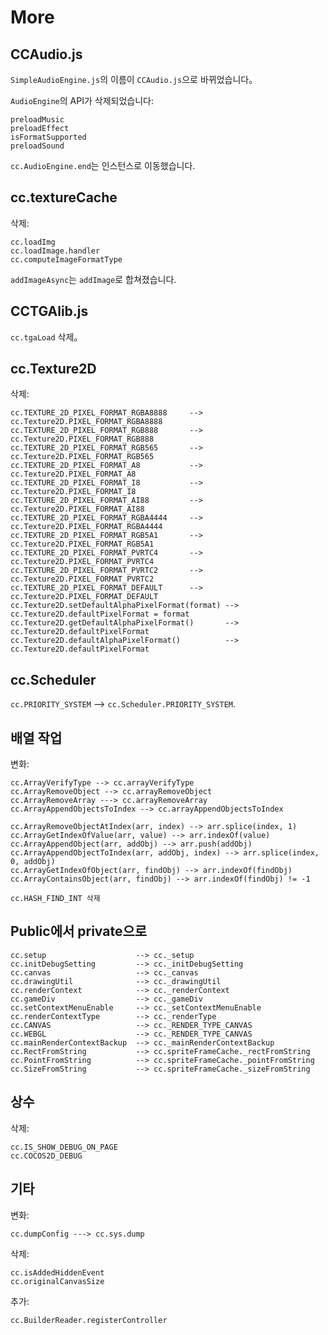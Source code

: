 # More

## CCAudio.js

`SimpleAudioEngine.js`의 이름이 `CCAudio.js`으로 바뀌었습니다。

`AudioEngine`의 API가 삭제되었습니다:

```
preloadMusic
preloadEffect
isFormatSupported
preloadSound
```

`cc.AudioEngine.end`는 인스턴스로 이동했습니다.

## cc.textureCache

삭제:

```
cc.loadImg
cc.loadImage.handler
cc.computeImageFormatType
```

`addImageAsync`는 `addImage`로 합쳐졌습니다.

## CCTGAlib.js

`cc.tgaLoad` 삭제。

## cc.Texture2D

삭제:

```
cc.TEXTURE_2D_PIXEL_FORMAT_RGBA8888     --> cc.Texture2D.PIXEL_FORMAT_RGBA8888
cc.TEXTURE_2D_PIXEL_FORMAT_RGB888       --> cc.Texture2D.PIXEL_FORMAT_RGB888
cc.TEXTURE_2D_PIXEL_FORMAT_RGB565       --> cc.Texture2D.PIXEL_FORMAT_RGB565
cc.TEXTURE_2D_PIXEL_FORMAT_A8           --> cc.Texture2D.PIXEL_FORMAT_A8
cc.TEXTURE_2D_PIXEL_FORMAT_I8           --> cc.Texture2D.PIXEL_FORMAT_I8
cc.TEXTURE_2D_PIXEL_FORMAT_AI88         --> cc.Texture2D.PIXEL_FORMAT_AI88
cc.TEXTURE_2D_PIXEL_FORMAT_RGBA4444     --> cc.Texture2D.PIXEL_FORMAT_RGBA4444
cc.TEXTURE_2D_PIXEL_FORMAT_RGB5A1       --> cc.Texture2D.PIXEL_FORMAT_RGB5A1
cc.TEXTURE_2D_PIXEL_FORMAT_PVRTC4       --> cc.Texture2D.PIXEL_FORMAT_PVRTC4
cc.TEXTURE_2D_PIXEL_FORMAT_PVRTC2       --> cc.Texture2D.PIXEL_FORMAT_PVRTC2
cc.TEXTURE_2D_PIXEL_FORMAT_DEFAULT      --> cc.Texture2D.PIXEL_FORMAT_DEFAULT
cc.Texture2D.setDefaultAlphaPixelFormat(format) --> cc.Texture2D.defaultPixelFormat = format
cc.Texture2D.getDefaultAlphaPixelFormat()       --> cc.Texture2D.defaultPixelFormat
cc.Texture2D.defaultAlphaPixelFormat()          --> cc.Texture2D.defaultPixelFormat
```

## cc.Scheduler

`cc.PRIORITY_SYSTEM` --> `cc.Scheduler.PRIORITY_SYSTEM`.


## 배열 작업

변화:

```
cc.ArrayVerifyType --> cc.arrayVerifyType
cc.ArrayRemoveObject --> cc.arrayRemoveObject
cc.ArrayRemoveArray ---> cc.arrayRemoveArray
cc.ArrayAppendObjectsToIndex --> cc.arrayAppendObjectsToIndex

cc.ArrayRemoveObjectAtIndex(arr, index) --> arr.splice(index, 1)
cc.ArrayGetIndexOfValue(arr, value) --> arr.indexOf(value)
cc.ArrayAppendObject(arr, addObj) --> arr.push(addObj)
cc.ArrayAppendObjectToIndex(arr, addObj, index) --> arr.splice(index, 0, addObj)
cc.ArrayGetIndexOfObject(arr, findObj) --> arr.indexOf(findObj)
cc.ArrayContainsObject(arr, findObj) --> arr.indexOf(findObj) != -1

cc.HASH_FIND_INT 삭제
```

## Public에서 private으로

```
cc.setup                    --> cc._setup
cc.initDebugSetting         --> cc._initDebugSetting
cc.canvas                   --> cc._canvas
cc.drawingUtil              --> cc._drawingUtil
cc.renderContext            --> cc._renderContext
cc.gameDiv                  --> cc._gameDiv
cc.setContextMenuEnable     --> cc._setContextMenuEnable
cc.renderContextType        --> cc._renderType
cc.CANVAS                   --> cc._RENDER_TYPE_CANVAS
cc.WEBGL                    --> cc._RENDER_TYPE_CANVAS
cc.mainRenderContextBackup  --> cc._mainRenderContextBackup
cc.RectFromString           --> cc.spriteFrameCache._rectFromString
cc.PointFromString          --> cc.spriteFrameCache._pointFromString
cc.SizeFromString           --> cc.spriteFrameCache._sizeFromString
```

## 상수

삭제:

```
cc.IS_SHOW_DEBUG_ON_PAGE
cc.COCOS2D_DEBUG
```


## 기타

변화:

```
cc.dumpConfig ---> cc.sys.dump

```

삭제:

```
cc.isAddedHiddenEvent
cc.originalCanvasSize
```

추가:

```
cc.BuilderReader.registerController
```
